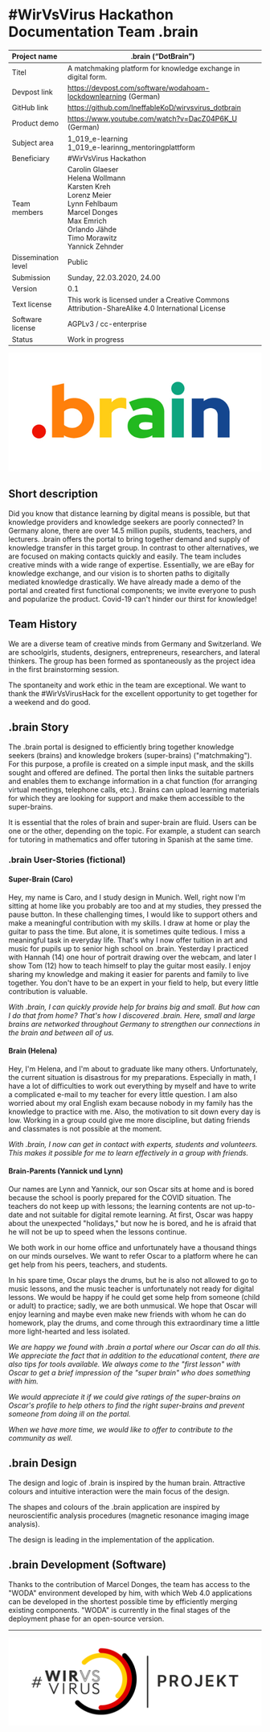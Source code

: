 

# #WirVsVirus Hackathon Documentation Team .brain

| Project name        | .brain (“DotBrain”)                                          |
| :------------------ | ------------------------------------------------------------ |
| Titel               | A matchmaking platform for knowledge exchange in digital form. |
| Devpost link        | https://devpost.com/software/wodahoam-lockdownlearning (German) |
| GitHub link         | https://github.com/IneffableKoD/wirvsvirus_dotbrain          |
| Product demo        | https://www.youtube.com/watch?v=DacZ04P6K_U (German)         |
| Subject area        | 1_019_e-learning<br />1_019_e-learinng_mentoringplattform    |
| Beneficiary         | #WirVsVirus Hackathon                                        |
| Team members        | Carolin Glaeser<br />Helena Wollmann<br />Karsten Kreh<br />Lorenz Meier<br />Lynn Fehlbaum<br />Marcel Donges<br />Max Emrich<br />Orlando Jähde<br />Timo Morawitz<br />Yannick Zehnder |
| Dissemination level | Public                                                       |
| Submission          | Sunday, 22.03.2020, 24.00                                    |
| Version             | 0.1                                                          |
| Text license        | This work is licensed under a Creative Commons Attribution-ShareAlike 4.0 International License |
| Software license    | AGPLv3 / cc-enterprise                                       |
| Status              | Work in progress                                             |

![Logo_Dotbrain](pictures/200322_brain_Logo.jpg)

## Short description

Did you know that distance learning by digital means is possible, but that knowledge providers and knowledge seekers are poorly connected? In Germany alone, there are over 14.5 million pupils, students, teachers, and lecturers. .brain offers the portal to bring together demand and supply of knowledge transfer in this target group. In contrast to other alternatives, we are focused on making contacts quickly and easily. The team includes creative minds with a wide range of expertise. Essentially, we are eBay for knowledge exchange, and our vision is to shorten paths to digitally mediated knowledge drastically. We have already made a demo of the portal and created first functional components; we invite everyone to push and popularize the product. Covid-19 can't hinder our thirst for knowledge! 

## Team History

We are a diverse team of creative minds from Germany and Switzerland. We are schoolgirls, students, designers, entrepreneurs, researchers, and lateral thinkers. The group has been formed as spontaneously as the project idea in the first brainstorming session. 

The spontaneity and work ethic in the team are exceptional. We want to thank the #WirVsVirusHack for the excellent opportunity to get together for a weekend and do good. 

## .brain Story

The .brain portal is designed to efficiently bring together knowledge seekers (brains) and knowledge brokers (super-brains) ("matchmaking"). For this purpose, a profile is created on a simple input mask, and the skills sought and offered are defined. The portal then links the suitable partners and enables them to exchange information in a chat function (for arranging virtual meetings, telephone calls, etc.). Brains can upload learning materials for which they are looking for support and make them accessible to the super-brains. 

It is essential that the roles of brain and super-brain are fluid. Users can be one or the other, depending on the topic. For example, a student can search for tutoring in mathematics and offer tutoring in Spanish at the same time. 

### .brain User-Stories (fictional)

#### Super-Brain (Caro)

Hey, my name is Caro, and I study design in Munich. Well, right now I'm sitting at home like you probably are too and at my studies, they pressed the pause button. In these challenging times, I would like to support others and make a meaningful contribution with my skills. I draw at home or play the guitar to pass the time. But alone, it is sometimes quite tedious. I miss a meaningful task in everyday life. That's why I now offer tuition in art and music for pupils up to senior high school on .brain. Yesterday I practiced with Hannah (14) one hour of portrait drawing over the webcam, and later I show Tom (12) how to teach himself to play the guitar most easily. I enjoy sharing my knowledge and making it easier for parents and family to live together. You don't have to be an expert in your field to help, but every little contribution is valuable.

*With .brain, I can quickly provide help for brains big and small. But how can I do that from home? That's how I discovered .brain. Here, small and large brains are networked throughout Germany to strengthen our connections in the brain and between all of us.* 

#### Brain (Helena)

Hey, I'm Helena, and I'm about to graduate like many others. Unfortunately, the current situation is disastrous for my preparations. Especially in math, I have a lot of difficulties to work out everything by myself and have to write a complicated e-mail to my teacher for every little question. I am also worried about my oral English exam because nobody in my family has the knowledge to practice with me. Also, the motivation to sit down every day is low. Working in a group could give me more discipline, but dating friends and classmates is not possible at the moment. 

*With .brain, I now can get in contact with experts, students and volunteers. This makes it possible for me to learn effectively in a group with friends.*

#### Brain-Parents (Yannick und Lynn)

Our names are Lynn and Yannick, our son Oscar sits at home and is bored because the school is poorly prepared for the COVID situation. The teachers do not keep up with lessons; the learning contents are not up-to-date and not suitable for digital remote learning. At first, Oscar was happy about the unexpected "holidays," but now he is bored, and he is afraid that he will not be up to speed when the lessons continue.

We both work in our home office and unfortunately have a thousand things on our minds ourselves. We want to refer Oscar to a platform where he can get help from his peers, teachers, and students. 

In his spare time, Oscar plays the drums, but he is also not allowed to go to music lessons, and the music teacher is unfortunately not ready for digital lessons. We would be happy if he could get some help from someone (child or adult) to practice; sadly, we are both unmusical. We hope that Oscar will enjoy learning and maybe even make new friends with whom he can do homework, play the drums, and come through this extraordinary time a little more light-hearted and less isolated. 

*We are happy we found with .brain a portal where our Oscar can do all this. We appreciate the fact that in addition to the educational content, there are also tips for tools available. We always come to the "first lesson" with Oscar to get a brief impression of the "super brain" who does something with him.* 

*We would appreciate it if we could give ratings of the super-brains on Oscar's profile to help others to find the right super-brains and prevent someone from doing ill on the portal.* 

*When we have more time, we would like to offer to contribute to the community as well.*

## .brain Design

The design and logic of .brain is inspired by the human brain. Attractive colours and intuitive interaction were the main focus of the design. 

The shapes and colours of the .brain application are inspired by neuroscientific analysis procedures (magnetic resonance imaging image analysis).

The design is leading in the implementation of the application.

## .brain Development (Software)

Thanks to the contribution of Marcel Donges, the team has access to the "WODA" environment developed by him, with which Web 4.0 applications can be developed in the shortest possible time by efficiently merging existing components. "WODA" is currently in the final stages of the deployment phase for an open-source version. 

------

![Logo_Projekt_02.png](pictures/Logo_Projekt_02.png)
